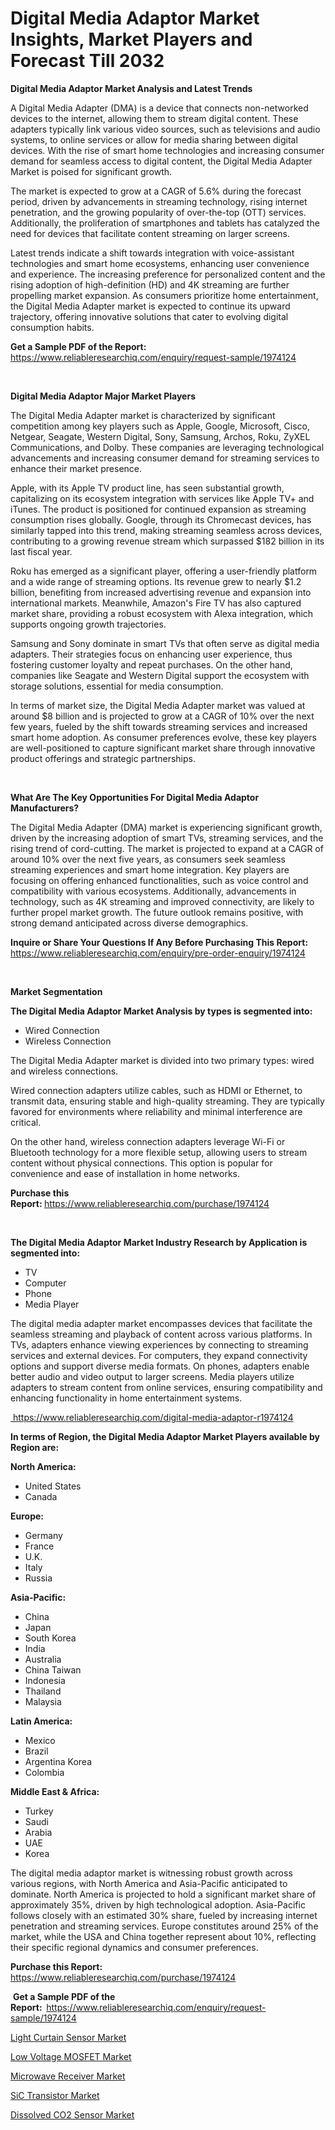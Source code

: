 <p><h1>Digital Media Adaptor Market Insights, Market Players and Forecast Till 2032</h1></p><p><strong>Digital Media Adaptor Market Analysis and Latest Trends</strong></p>
<p><p>A Digital Media Adapter (DMA) is a device that connects non-networked devices to the internet, allowing them to stream digital content. These adapters typically link various video sources, such as televisions and audio systems, to online services or allow for media sharing between digital devices. With the rise of smart home technologies and increasing consumer demand for seamless access to digital content, the Digital Media Adapter Market is poised for significant growth. </p><p>The market is expected to grow at a CAGR of 5.6% during the forecast period, driven by advancements in streaming technology, rising internet penetration, and the growing popularity of over-the-top (OTT) services. Additionally, the proliferation of smartphones and tablets has catalyzed the need for devices that facilitate content streaming on larger screens. </p><p>Latest trends indicate a shift towards integration with voice-assistant technologies and smart home ecosystems, enhancing user convenience and experience. The increasing preference for personalized content and the rising adoption of high-definition (HD) and 4K streaming are further propelling market expansion. As consumers prioritize home entertainment, the Digital Media Adapter market is expected to continue its upward trajectory, offering innovative solutions that cater to evolving digital consumption habits.</p></p>
<p><strong>Get a Sample PDF of the Report:&nbsp;</strong> <a href="https://www.reliableresearchiq.com/enquiry/request-sample/1974124?utm_campaign=104&utm_medium=2&utm_source=Github&utm_content=ia&utm_term=06042025&utm_id=digital-media-adaptor">https://www.reliableresearchiq.com/enquiry/request-sample/1974124</a></p>
<p>&nbsp;</p>
<p><strong>Digital Media Adaptor Major Market Players</strong></p>
<p><p>The Digital Media Adapter market is characterized by significant competition among key players such as Apple, Google, Microsoft, Cisco, Netgear, Seagate, Western Digital, Sony, Samsung, Archos, Roku, ZyXEL Communications, and Dolby. These companies are leveraging technological advancements and increasing consumer demand for streaming services to enhance their market presence. </p><p>Apple, with its Apple TV product line, has seen substantial growth, capitalizing on its ecosystem integration with services like Apple TV+ and iTunes. The product is positioned for continued expansion as streaming consumption rises globally. Google, through its Chromecast devices, has similarly tapped into this trend, making streaming seamless across devices, contributing to a growing revenue stream which surpassed $182 billion in its last fiscal year.</p><p>Roku has emerged as a significant player, offering a user-friendly platform and a wide range of streaming options. Its revenue grew to nearly $1.2 billion, benefiting from increased advertising revenue and expansion into international markets. Meanwhile, Amazon's Fire TV has also captured market share, providing a robust ecosystem with Alexa integration, which supports ongoing growth trajectories.</p><p>Samsung and Sony dominate in smart TVs that often serve as digital media adapters. Their strategies focus on enhancing user experience, thus fostering customer loyalty and repeat purchases. On the other hand, companies like Seagate and Western Digital support the ecosystem with storage solutions, essential for media consumption.</p><p>In terms of market size, the Digital Media Adapter market was valued at around $8 billion and is projected to grow at a CAGR of 10% over the next few years, fueled by the shift towards streaming services and increased smart home adoption. As consumer preferences evolve, these key players are well-positioned to capture significant market share through innovative product offerings and strategic partnerships.</p></p>
<p>&nbsp;</p>
<p><strong>What Are The Key Opportunities For Digital Media Adaptor Manufacturers?</strong></p>
<p><p>The Digital Media Adapter (DMA) market is experiencing significant growth, driven by the increasing adoption of smart TVs, streaming services, and the rising trend of cord-cutting. The market is projected to expand at a CAGR of around 10% over the next five years, as consumers seek seamless streaming experiences and smart home integration. Key players are focusing on offering enhanced functionalities, such as voice control and compatibility with various ecosystems. Additionally, advancements in technology, such as 4K streaming and improved connectivity, are likely to further propel market growth. The future outlook remains positive, with strong demand anticipated across diverse demographics.</p></p>
<p><strong>Inquire or Share Your Questions If Any Before Purchasing This Report:</strong> <a href="https://www.reliableresearchiq.com/enquiry/pre-order-enquiry/1974124?utm_campaign=104&utm_medium=2&utm_source=Github&utm_content=ia&utm_term=06042025&utm_id=digital-media-adaptor">https://www.reliableresearchiq.com/enquiry/pre-order-enquiry/1974124</a></p>
<p>&nbsp;</p>
<p><strong>Market Segmentation</strong></p>
<p><strong>The Digital Media Adaptor Market Analysis by types is segmented into:</strong></p>
<p><ul><li>Wired Connection</li><li>Wireless Connection</li></ul></p>
<p><p>The Digital Media Adapter market is divided into two primary types: wired and wireless connections. </p><p>Wired connection adapters utilize cables, such as HDMI or Ethernet, to transmit data, ensuring stable and high-quality streaming. They are typically favored for environments where reliability and minimal interference are critical. </p><p>On the other hand, wireless connection adapters leverage Wi-Fi or Bluetooth technology for a more flexible setup, allowing users to stream content without physical connections. This option is popular for convenience and ease of installation in home networks.</p></p>
<p><strong>Purchase this Report:&nbsp;</strong><a href="https://www.reliableresearchiq.com/purchase/1974124?utm_campaign=104&utm_medium=2&utm_source=Github&utm_content=ia&utm_term=06042025&utm_id=digital-media-adaptor">https://www.reliableresearchiq.com/purchase/1974124</a></p>
<p>&nbsp;</p>
<p><strong>The Digital Media Adaptor Market Industry Research by Application is segmented into:</strong></p>
<p><ul><li>TV</li><li>Computer</li><li>Phone</li><li>Media Player</li></ul></p>
<p><p>The digital media adapter market encompasses devices that facilitate the seamless streaming and playback of content across various platforms. In TVs, adapters enhance viewing experiences by connecting to streaming services and external devices. For computers, they expand connectivity options and support diverse media formats. On phones, adapters enable better audio and video output to larger screens. Media players utilize adapters to stream content from online services, ensuring compatibility and enhancing functionality in home entertainment systems.</p></p>
<p><a href="https://www.reliableresearchiq.com/digital-media-adaptor-r1974124?utm_campaign=104&utm_medium=2&utm_source=Github&utm_content=ia&utm_term=06042025&utm_id=digital-media-adaptor">&nbsp;https://www.reliableresearchiq.com/digital-media-adaptor-r1974124</a></p>
<p><strong>In terms of Region, the Digital Media Adaptor Market Players available by Region are:</strong></p>
<p>
    <p> <strong> North America: </strong>
        <ul>
            <li>United States</li>
            <li>Canada</li>
        </ul>
        </p> 
    <p> <strong> Europe: </strong>
        <ul>
            <li>Germany</li>
            <li>France</li>
            <li>U.K.</li>
            <li>Italy</li>
            <li>Russia</li>
        </ul>
        </p> 
    <p> <strong> Asia-Pacific: </strong>
        <ul>
            <li>China</li>
            <li>Japan</li>
            <li>South Korea</li>
            <li>India</li>
            <li>Australia</li>
            <li>China Taiwan</li>
            <li>Indonesia</li>
            <li>Thailand</li>
            <li>Malaysia</li>
        </ul>
        </p> 
    <p> <strong> Latin America: </strong>
        <ul>
            <li>Mexico</li>
            <li>Brazil</li>
            <li>Argentina Korea</li>
            <li>Colombia</li>
        </ul>
        </p> 
    <p> <strong> Middle East & Africa: </strong>
        <ul>
            <li>Turkey</li>
            <li>Saudi</li>
            <li>Arabia</li>
            <li>UAE</li>
            <li>Korea</li>
        </ul>
    </p>
    </p>
<p><p>The digital media adaptor market is witnessing robust growth across various regions, with North America and Asia-Pacific anticipated to dominate. North America is projected to hold a significant market share of approximately 35%, driven by high technological adoption. Asia-Pacific follows closely with an estimated 30% share, fueled by increasing internet penetration and streaming services. Europe constitutes around 25% of the market, while the USA and China together represent about 10%, reflecting their specific regional dynamics and consumer preferences.</p></p>
<p><strong>Purchase this Report: </strong><a href="https://www.reliableresearchiq.com/purchase/1974124?utm_campaign=104&utm_medium=2&utm_source=Github&utm_content=ia&utm_term=06042025&utm_id=digital-media-adaptor">https://www.reliableresearchiq.com/purchase/1974124</a></p>
<p>&nbsp;<strong>Get a Sample PDF of the Report:&nbsp;&nbsp;</strong><a href="https://www.reliableresearchiq.com/enquiry/request-sample/1974124?utm_campaign=104&utm_medium=2&utm_source=Github&utm_content=ia&utm_term=06042025&utm_id=digital-media-adaptor">https://www.reliableresearchiq.com/enquiry/request-sample/1974124</a></p>
<p><strong></strong></p>
<p><p><a href="https://github.com/hoppeellia6b/Market-Research-Report-List-1/blob/main/light-curtain-sensor-market.md?utm_campaign=104&utm_medium=2&utm_source=Github&utm_content=ia&utm_term=06042025&utm_id=digital-media-adaptor">Light Curtain Sensor Market</a></p><p><a href="https://github.com/evraltandre36/Market-Research-Report-List-1/blob/main/low-voltage-mosfet-market.md?utm_campaign=104&utm_medium=2&utm_source=Github&utm_content=ia&utm_term=06042025&utm_id=digital-media-adaptor">Low Voltage MOSFET Market</a></p><p><a href="https://github.com/kleyderoomes/Market-Research-Report-List-1/blob/main/microwave-receiver-market.md?utm_campaign=104&utm_medium=2&utm_source=Github&utm_content=ia&utm_term=06042025&utm_id=digital-media-adaptor">Microwave Receiver Market</a></p><p><a href="https://github.com/nedzazollo74/Market-Research-Report-List-1/blob/main/sic-transistor-market.md?utm_campaign=104&utm_medium=2&utm_source=Github&utm_content=ia&utm_term=06042025&utm_id=digital-media-adaptor">SiC Transistor Market</a></p><p><a href="https://github.com/bredevasil2q/Market-Research-Report-List-1/blob/main/dissolved-co2-sensor-market.md?utm_campaign=104&utm_medium=2&utm_source=Github&utm_content=ia&utm_term=06042025&utm_id=digital-media-adaptor">Dissolved CO2 Sensor Market</a></p></p>